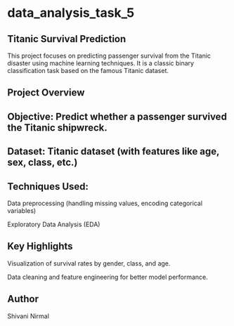 # data_analysis_task_5

## Titanic Survival Prediction

This project focuses on predicting passenger survival from the Titanic disaster using machine learning techniques. It is a classic binary classification task based on the famous Titanic dataset.

## Project Overview

## Objective: Predict whether a passenger survived the Titanic shipwreck.

## Dataset: Titanic dataset (with features like age, sex, class, etc.)

## Techniques Used:

Data preprocessing (handling missing values, encoding categorical variables)

Exploratory Data Analysis (EDA)

## Key Highlights

Visualization of survival rates by gender, class, and age.

Data cleaning and feature engineering for better model performance.

## Author
Shivani Nirmal
